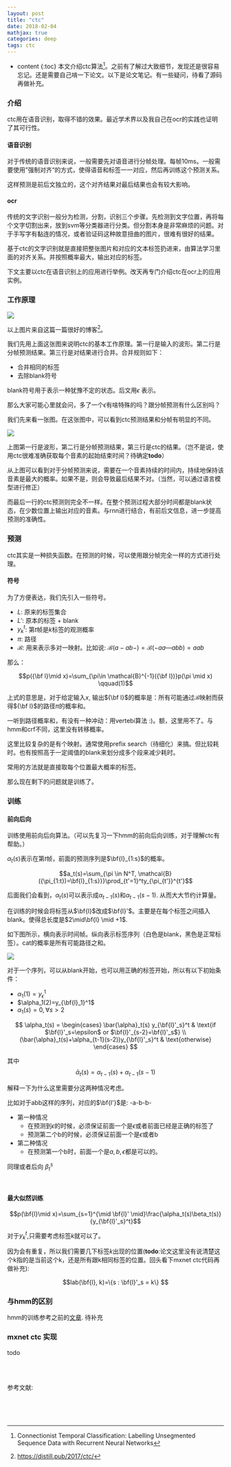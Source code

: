 ```yaml
---
layout: post
title: "ctc"
date: 2018-02-04
mathjax: true
categories: deep
tags: ctc
---
```

* content
{:toc}
本文介绍ctc算法[^ctc]。之前有了解过大致细节，发现还是很容易忘记。还是需要自己啃一下论文。以下是论文笔记。有一些疑问，待看了源码再做补充。



### 介绍

ctc用在语音识别，取得不错的效果。最近学术界以及我自己在ocr的实践也证明了其可行性。

#### 语音识别

对于传统的语音识别来说，一般需要先对语音进行分帧处理。每帧10ms。一般需要使用”强制对齐“的方式，使得语音和标签一一对应，然后再训练这个预测关系。

这样预测是前后文独立的，这个对齐结果对最后结果也会有较大影响。

#### ocr

传统的文字识别一般分为检测，分割，识别三个步骤。先检测到文字位置，再将每个文字切割出来，放到svm等分类器进行分类。但分割本身是非常麻烦的问题。对于手写字有黏连的情况，或者验证码这种故意扭曲的图片，很难有很好的结果。

基于ctc的文字识别就是直接把整张图片和对应的文本标签扔进来，由算法学习里面的对齐关系。并按照概率最大，输出对应的标签。

下文主要以ctc在语音识别上的应用进行举例。改天再专门介绍ctc在ocr上的应用实例。

### 工作原理

![](http://vsooda.github.io/assets/ctc/ctc_predict.png)

以上图片来自这篇一篇很好的博客[^blog]。

我们先用上面这张图来说明ctc的基本工作原理。第一行是输入的波形。第二行是分帧预测结果。第三行是对结果进行合并。合并规则如下：

* 合并相同的标签
* 去除blank符号

blank符号用于表示一种犹豫不定的状态。后文用$\epsilon$ 表示。

那么大家可能心里就会问，多了一个$\epsilon$有啥特殊的吗？跟分帧预测有什么区别吗？

我们先来看一张图。在这张图中，可以看到ctc预测结果和分帧有明显的不同。

![](http://vsooda.github.io/assets/ctc/ctc_vs_frame.png)

上图第一行是波形，第二行是分帧预测结果，第三行是ctc的结果。（岂不是说，使用ctc很难准确获取每个音素的起始结束时间？待确定**todo**）

从上图可以看到对于分帧预测来说，需要在一个音素持续的时间内，持续地保持该音素是最大的概率。如果不是，则会导致最后结果不对。（当然，可以通过语言模型进行修正）

而最后一行的ctc预测则完全不一样。在整个预测过程大部分时间都是blank状态，在少数位置上输出对应的音素。与rnn进行结合，有前后文信息，进一步提高预测的准确性。

### 预测

ctc其实是一种损失函数。在预测的时候，可以使用跟分帧完全一样的方式进行处理。

#### 符号

为了方便表达，我们先引入一些符号。

* $L$: 原来的标签集合
* $L'$: 原本的标签 + blank
* $y_k^t$: 第$t$帧是$k$标签的观测概率
* $\pi$: 路径
* $\mathcal{B}$: 用来表示多对一映射。比如说: $\mathcal{B}(a-ab-)=\mathcal{B}(-aa—abb)=aab$

那么：

$$p({\bf l}\mid x)=\sum_{\pi\in \mathcal{B}^{-1}({\bf l})}p(\pi \mid x) \qquad(1)$$

上式的意思是，对于给定输入$x$, 输出${\bf l}$的概率是：所有可能通过$\mathcal{B}$映射而获得${\bf l}$的路径$\pi$的概率和。

一听到路径概率和，有没有一种冲动：用vertebi算法 :)。额，这里用不了。与hmm和crf不同，这里没有转移概率。

这里比较复杂的是有个映射。通常使用prefix search（待细化）来搞。但比较耗时。也有按照高于一定阈值的blank来划分成多个段来减少耗时。

常用的方法就是直接取每个位置最大概率的标签。

那么现在剩下的问题就是训练了。

### 训练

#### 前向后向

训练使用前向后向算法。（可以先复习一下hmm的前向后向训练，对于理解ctc有帮助。）

$\alpha_t(s)$表示在第$t$帧，前面的预测序列是$\bf{l}_{1:s}$的概率。

$$a_t(s)=\sum_{\pi \in N^T, \mathcal{B}({\pi_{1:t})=\bf{l}_{1:s}}}\prod_{t'=1}^ty_{\pi_{t'}}^{t'}$$

后面我们会看到，$\alpha_t(s)$可以表示成$\alpha_{t-1}(s)$和$\alpha_{t-1}(s-1)$. 从而大大节约计算量。

在训练的时候会将标签从$\bf{l}$改成$\bf{l}'$。主要是在每个标签之间插入blank。使得总长度是$2\mid\bf{l} \mid +1$.

如下图所示，横向表示时间帧。纵向表示标签序列（白色是blank，黑色是正常标签）。cat的概率是所有可能路径之和。

![](http://vsooda.github.io/assets/ctc/cat.png)

对于一个序列，可以从blank开始，也可以用正确的标签开始，所以有以下初始条件：

*  $\alpha_1(1)=y_\epsilon^1$
*  $\alpha_1(2)=y_{\bf{l}_1}^1$
*  $\alpha_1(s)=0, \forall s>2$



$$
\alpha_t(s) =
\begin{cases}
\bar{\alpha}_t(s) y_{\bf{l}'_s}^t & \text{if $\bf{l}'_s=\epsilon$ or $\bf{l}'_{s-2}=\bf{l}'_s$} \\
(\bar{\alpha}_t(s)+\alpha_{t-1}(s-2))y_{\bf{l}'_s}^t & \text{otherwise}
\end{cases}
$$

其中
$$\bar{\alpha}_t(s)=\alpha_{t-1}(s)+\alpha_{t-1}(s-1)$$

解释一下为什么这里需要分这两种情况考虑。

比如对于abb这样的序列，对应的$\bf{l'}$是: -a-b-b-

* 第一种情况
  * 在预测到$\epsilon$的时候，必须保证前面一个是$\epsilon$或者前面已经是正确的标签了
  * 预测第二个b的时候，必须保证前面一个是$\epsilon$或者b
* 第二种情况
  * 在预测第一个b时，前面一个是$a,b,\epsilon$都是可以的。



同理或者后向 $\beta_t^s$	

​		

#### 最大似然训练

$$p(\bf{l}\mid x)=\sum_{s=1}^{\mid \bf{l}' \mid}\frac{\alpha_t(s)\beta_t(s)}{y_{\bf{l}'_s}^t}$$

对于$y_k^t$,只需要考虑标签$k$就可以了。

因为会有重复，所以我们需要几下标签$k$出现的位置(**todo**:论文这里没有说清楚这个k指的是当前这个k，还是所有跟k相同标签的位置。回头看下mxnet ctc代码再做补充):

$$lab(\bf{l}, k)=\{s : \bf{l}'_s = k\} $$



### 与hmm的区别

hmm的训练参考之前的[文章](http://vsooda.github.io/2015/10/27/hmm-tts/). 待补充



### mxnet ctc 实现

todo

​		

​	
参考文献:

[^ctc]: Connectionist Temporal Classification: Labelling Unsegmented Sequence Data with Recurrent Neural Networks
[^blog]: https://distill.pub/2017/ctc/




​			
​		
​	
